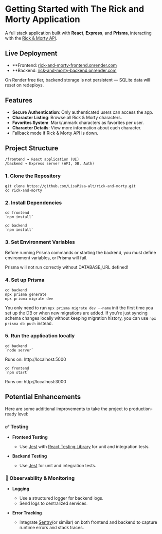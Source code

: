# Getting Started with The Rick and Morty Application

A full stack application built with **React**, **Express**, and **Prisma**, interacting with the [Rick & Morty API](https://rickandmortyapi.com).

## Live Deployment

- **Frontend: [rick-and-morty-frontend.onrender.com](https://rick-and-morty-frontend.onrender.com)
- **Backend: [rick-and-morty-backend.onrender.com](https://rick-and-morty-backend-eiq7.onrender.com)

On Render free tier, backend storage is not persistent — SQLite data will reset on redeploys.

## Features

- **Secure Authentication**: Only authenticated users can access the app.
- **Character Listing**: Browse all Rick & Morty characters.
- **Favorites System**: Mark/unmark characters as favorites per user.
- **Character Details**: View more information about each character.
- Fallback mode if Rick & Morty API is down.

## Project Structure

    /frontend → React application (UI)
    /backend → Express server (API, DB, Auth)

### 1. Clone the Repository

    git clone https://github.com/LisaPisa-alt/rick-and-morty.git
    cd rick-and-morty

### 2. Install Dependencies

    cd frontend
    `npm install`

    cd backend
    `npm install`

### 3. Set Environment Variables

Before running Prisma commands or starting the backend, you must define environment variables, or Prisma will fail.

Prisma will not run correctly without DATABASE_URL defined!

### 4. Set up Prisma

    cd backend
    npx prisma generate
    npx prisma migrate dev

You only need to run `npx prisma migrate dev --name` init the first time you set up the DB or when new migrations are added. If you're just syncing schema changes locally without keeping migration history, you can use `npx prisma db push` instead.

### 5. Run the application locally

    cd backend
    `node server`

Runs on: http://localhost:5000

    cd frontend
    `npm start`

Runs on: http://localhost:3000

## Potential Enhancements

Here are some additional improvements to take the project to production-ready level:

### ✅ Testing

- **Frontend Testing**
  - Use [Jest](https://jestjs.io/) with [React Testing Library](https://testing-library.com/docs/react-testing-library/intro/) for unit and integration tests.

- **Backend Testing**
  - Use [Jest](https://jestjs.io/) for unit and integration tests.

### 🧭 Observability & Monitoring

- **Logging**
  - Use a structured logger for backend logs.
  - Send logs to centralized services.

- **Error Tracking**
  - Integrate [Sentry](https://sentry.io/)(or similar) on both frontend and backend to capture runtime errors and stack traces.
